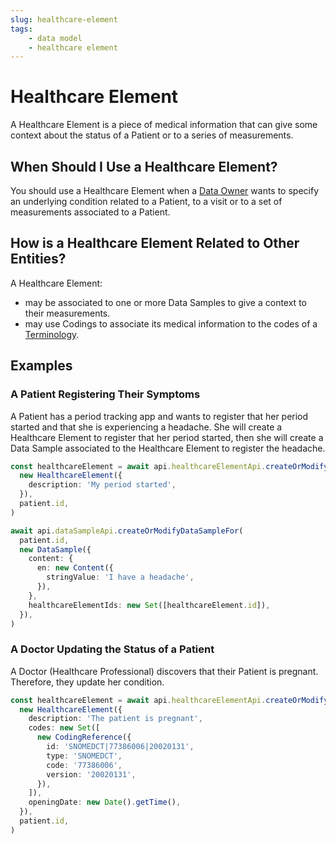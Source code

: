 ```yaml
---
slug: healthcare-element
tags:
    - data model
    - healthcare element
---
```

# Healthcare Element

A Healthcare Element is a piece of medical information that can give some context about the status of a Patient or to a
series of measurements. 

## When Should I Use a Healthcare Element?

You should use a Healthcare Element when a [Data Owner](/sdks/glossary#data-owner) wants to specify an underlying 
condition related to a Patient, to a visit or to a set of measurements associated to a Patient.

## How is a Healthcare Element Related to Other Entities?

A Healthcare Element:
- may be associated to one or more Data Samples to give a context to their measurements.  
- may use Codings to associate its medical information to the codes of a [Terminology](/sdks/glossary#terminologies).

## Examples

### A Patient Registering Their Symptoms

A Patient has a period tracking app and wants to register that her period started and that she is experiencing a headache.
She will create a Healthcare Element to register that her period started, then she will create a Data Sample associated to the Healthcare Element to register the headache.

<!-- file://code-samples/explanation/patient-creates-data-sample/index.mts snippet:patient can create DS and HE-->
```typescript
const healthcareElement = await api.healthcareElementApi.createOrModifyHealthcareElement(
  new HealthcareElement({
    description: 'My period started',
  }),
  patient.id,
)

await api.dataSampleApi.createOrModifyDataSampleFor(
  patient.id,
  new DataSample({
    content: {
      en: new Content({
        stringValue: 'I have a headache',
      }),
    },
    healthcareElementIds: new Set([healthcareElement.id]),
  }),
)
```

### A Doctor Updating the Status of a Patient

A Doctor (Healthcare Professional) discovers that their Patient is pregnant. Therefore, they update her condition.

<!-- file://code-samples/explanation/doctor-creates-he/index.mts snippet:doctor can create HE-->
```typescript
const healthcareElement = await api.healthcareElementApi.createOrModifyHealthcareElement(
  new HealthcareElement({
    description: 'The patient is pregnant',
    codes: new Set([
      new CodingReference({
        id: 'SNOMEDCT|77386006|20020131',
        type: 'SNOMEDCT',
        code: '77386006',
        version: '20020131',
      }),
    ]),
    openingDate: new Date().getTime(),
  }),
  patient.id,
)
```
